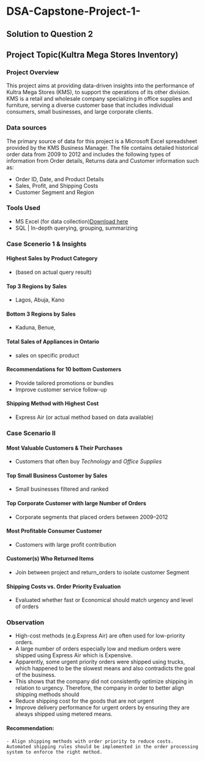 # DSA-Capstone-Project-1-
## Solution to Question 2

## Project Topic(Kultra Mega Stores Inventory)

### Project Overview
This project aims at providing data-driven insights into the performance of Kultra Mega Stores (KMS), to support the operations of its other division. KMS is a retail and wholesale company specializing in office supplies and furniture, serving a diverse customer base that includes individual consumers, small businesses, and large corporate clients.

### Data sources
The primary source of data for this project is a Microsoft Excel spreadsheet provided by the KMS Business Manager. The file contains detailed historical order data from 2009 to 2012 and includes the following types of information from Order details, Returns data and Customer information such as:
- Order ID, Date, and Product Details  
- Sales, Profit, and Shipping Costs  
- Customer Segment and Region

### Tools Used
- MS Excel (for data collection)[Download here](https://www.microsoft.com)
- SQL | In-depth querying, grouping, summarizing

### Case Scenerio 1 & Insights 
#### Highest Sales by Product Category  
   - (based on actual query result)
#### Top 3 Regions by Sales  
   - Lagos, Abuja, Kano  
   
#### Bottom 3 Regions by Sales  
   - Kaduna, Benue, 
#### Total Sales of Appliances in Ontario  
   - sales on specific product

#### Recommendations for 10 bottom  Customers
   - Provide tailored promotions or bundles
   - Improve customer service follow-up
#### Shipping Method with Highest Cost
   - Express Air (or actual method based on data available)


### Case Scenario II

#### Most Valuable Customers & Their Purchases
   - Customers that often buy *Technology* and *Office Supplies*

#### Top Small Business Customer by Sales
   - Small businesses filtered and ranked

#### Top Corporate Customer with large Number of Orders
   - Corporate segments that placed orders between 2009–2012

#### Most Profitable Consumer Customer
   - Customers with large profit contribution

#### Customer(s) Who Returned Items
   - Join between project and return_orders to isolate customer Segment

#### Shipping Costs vs. Order Priority Evaluation
   - Evaluated whether fast or Economical should match urgency and level of orders
      
   ### Observation
   - High-cost methods (e.g.Express Air) are often used for low-priority orders.
   - A large number of orders especially low and medium orders were shipped using Express Air which is Expensive.
   - Apparently, some urgent priority orders were shipped using trucks, which happened to be the slowest means and also contradicts the goal of the business.
   - This shows that the company did not consistently optimize shipping in relation to urgency. Therefore, the company in order to better align shipping methods should
   - Reduce shipping cost for the goods that are not urgent
   - Improve delivery performance for urgent orders by ensuring they are always shipped using metered means.

#### Recommendation:
    - Align shipping methods with order priority to reduce costs. Automated shipping rules should be implemented in the order processing system to enforce the right method.


